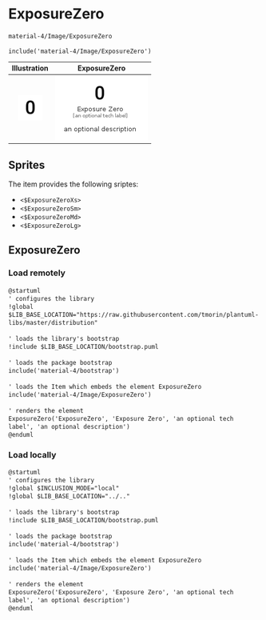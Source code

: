 # ExposureZero


```text
material-4/Image/ExposureZero
```

```text
include('material-4/Image/ExposureZero')
```



| Illustration | ExposureZero |
| :---: | :---: |
| ![illustration for Illustration](../../material-4/Image/ExposureZero.png) | ![illustration for ExposureZero](../../material-4/Image/ExposureZero.Local.png) |



## Sprites
The item provides the following sriptes:

- `<$ExposureZeroXs>`
- `<$ExposureZeroSm>`
- `<$ExposureZeroMd>`
- `<$ExposureZeroLg>`





## ExposureZero

### Load remotely
```plantuml
@startuml
' configures the library
!global $LIB_BASE_LOCATION="https://raw.githubusercontent.com/tmorin/plantuml-libs/master/distribution"

' loads the library's bootstrap
!include $LIB_BASE_LOCATION/bootstrap.puml

' loads the package bootstrap
include('material-4/bootstrap')

' loads the Item which embeds the element ExposureZero
include('material-4/Image/ExposureZero')

' renders the element
ExposureZero('ExposureZero', 'Exposure Zero', 'an optional tech label', 'an optional description')
@enduml
```

### Load locally
```plantuml
@startuml
' configures the library
!global $INCLUSION_MODE="local"
!global $LIB_BASE_LOCATION="../.."

' loads the library's bootstrap
!include $LIB_BASE_LOCATION/bootstrap.puml

' loads the package bootstrap
include('material-4/bootstrap')

' loads the Item which embeds the element ExposureZero
include('material-4/Image/ExposureZero')

' renders the element
ExposureZero('ExposureZero', 'Exposure Zero', 'an optional tech label', 'an optional description')
@enduml
```


